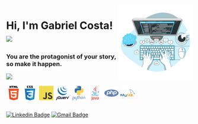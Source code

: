 <img align="right" src="https://github.com/gabrielcs04/gabrielcs04/blob/main/images/code.svg" alt="Code" width=40% />
<h1>Hi, I'm Gabriel Costa! <img src="https://raw.githubusercontent.com/kaueMarques/kaueMarques/master/hi.gif" width="30px"></h1>

<h3>You are the protagonist of your story, so make it happen.</h3>
<p><img src="https://github-readme-stats.vercel.app/api/top-langs/?username=gabrielcs04&layout=compact&theme=react"></p>

<div style="display: inline_block">
  <img align="center" alt="Gabriel-HTML" height="40" width="40" src="https://raw.githubusercontent.com/devicons/devicon/master/icons/html5/html5-original-wordmark.svg">
  <img align="center" alt="Gabriel-CSS" height="40" width="40" src="https://raw.githubusercontent.com/devicons/devicon/master/icons/css3/css3-original-wordmark.svg">
  <img align="center" alt="Gabriel-Js" height="40" width="40" src="https://raw.githubusercontent.com/devicons/devicon/master/icons/javascript/javascript-original.svg">
  <img align="center" alt="Gabriel-Jquery" height="40" width="40" src="https://raw.githubusercontent.com/devicons/devicon/master/icons/jquery/jquery-original-wordmark.svg">
  <img align="center" alt="Gabriel-Python" height="40" width="40" src="https://raw.githubusercontent.com/devicons/devicon/master/icons/python/python-original-wordmark.svg">
  <img align="center" alt="Gabriel-Java" height="40" width="40" src="https://raw.githubusercontent.com/devicons/devicon/master/icons/java/java-original-wordmark.svg">
  <img align="center" alt="Gabriel-PHP" height="40" width="40" src="https://raw.githubusercontent.com/devicons/devicon/master/icons/php/php-plain.svg">
  <img align="center" alt="Gabriel-MySQL" height="40" width="40" src="https://raw.githubusercontent.com/devicons/devicon/master/icons/mysql/mysql-original-wordmark.svg">
</div>

##
[![Linkedin Badge](https://img.shields.io/badge/-Gabriel%20Costa-007EC6?style=flat-square&logo=Linkedin&logoColor=white&target=_blank&link=https://www.linkedin.com/in/gabriel-costa-da-silva/)](https://www.linkedin.com/in/gabriel-costa-da-silva/)
[![Gmail Badge](https://img.shields.io/badge/-gabriel.costasilva04@gmail.com-333333?style=flat-square&logo=Gmail&logoColor=white&link=mailto:gabriel.costasilva04@gmail.com)](mailto:gabriel.costasilva04@gmail.com)

<!-- 
### Hi there 👋 
**gabrielcs04/gabrielcs04** is a ✨ _special_ ✨ repository because its `README.md` (this file) appears on your GitHub profile.

Here are some ideas to get you started:

- 🔭 I’m currently working on ...
- 🌱 I’m currently learning ...
- 👯 I’m looking to collaborate on ...
- 🤔 I’m looking for help with ...
- 💬 Ask me about ...
- 📫 How to reach me: ...
- 😄 Pronouns: ...
- ⚡ Fun fact: ...
-->
